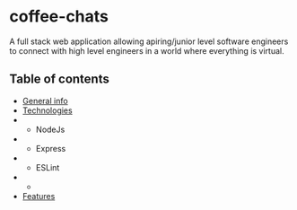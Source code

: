 # coffee-chats
A full stack web application allowing apiring/junior level software engineers to connect with high level engineers in a world where everything is virtual.

## Table of contents
* [General info](#general-info)
* [Technologies](#technologies)
* - NodeJs
* - Express
* - ESLint
* - 
* [Features](#features)